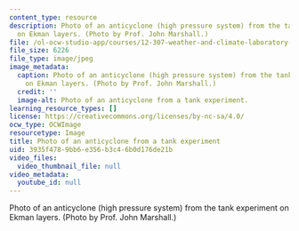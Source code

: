 ```yaml
---
content_type: resource
description: Photo of an anticyclone (high pressure system) from the tank experiment
  on Ekman layers. (Photo by Prof. John Marshall.)
file: /ol-ocw-studio-app/courses/12-307-weather-and-climate-laboratory-spring-2009/3935f4789bb6e356b3c46b0d176de21b_12-307s09-th.jpg
file_size: 6226
file_type: image/jpeg
image_metadata:
  caption: Photo of an anticyclone (high pressure system) from the tank experiment
    on Ekman layers. (Photo by Prof. John Marshall.)
  credit: ''
  image-alt: Photo of an anticyclone from a tank experiment.
learning_resource_types: []
license: https://creativecommons.org/licenses/by-nc-sa/4.0/
ocw_type: OCWImage
resourcetype: Image
title: Photo of an anticyclone from a tank experiment
uid: 3935f478-9bb6-e356-b3c4-6b0d176de21b
video_files:
  video_thumbnail_file: null
video_metadata:
  youtube_id: null
---
```

Photo of an anticyclone (high pressure system) from the tank experiment on Ekman layers. (Photo by Prof. John Marshall.)